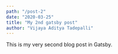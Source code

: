 ```yaml
---
path: "/post-2"
date: "2020-03-25"
title: "My 2nd gatsby post"
author: "Vijaya Aditya Tadepalli"
---
```


This is my very second blog post in Gatsby.